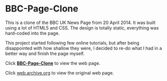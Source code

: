 # BBC-Page-Clone

This is a clone of the BBC UK News Page from 20 April 2014. It was built using a lot of HTML5 and CSS. The design is totally static, everything was hard-coded into the page.

This project started following few online tutorials, but after being disappointed with how shallow they were, I decided to re-do what I had in a better way and finish the page myself.

Click <a href="https://f54vnfg.github.io/BBC-Clone/"> <strong>BBC-Page-Clone</strong></a> to view the web page.

Click <a href="https://web.archive.org/web/20140420051805/http://www.bbc.co.uk/news/uk/">web.archive.org</a> to view the original web page.

